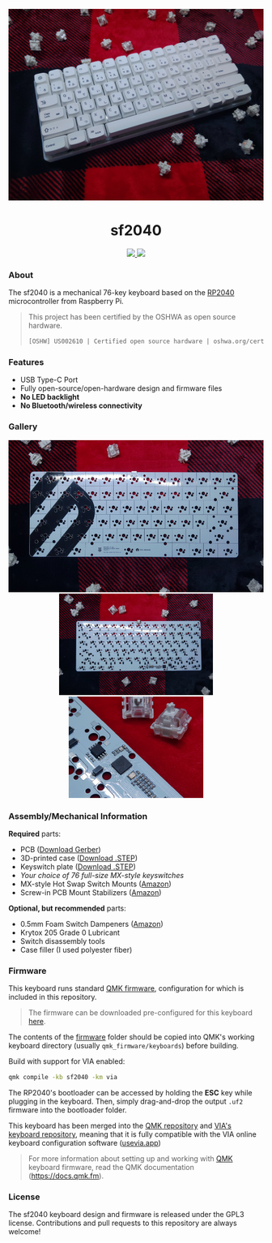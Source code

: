 ![](./images/Top.jpg)

<h1 align="center">sf2040</h1>

<p align="center">
    <a href="https://certification.oshwa.org/us002610.html">
        <img src="https://img.shields.io/badge/OSHWA%20Certification-US002610-FF4444?style=flat&labelColor=333333">
    </a>
    <a href="https://qmk.fm/">
        <img src="https://img.shields.io/badge/Powered%20by-QMK-FFFFFF?style=flat&labelColor=333333">
    </a>
</p>

### About
The sf2040 is a mechanical 76-key keyboard based on the [RP2040](https://datasheets.raspberrypi.com/rp2040/rp2040-datasheet.pdf) microcontroller from Raspberry Pi.

> This project has been certified by the OSHWA as open source hardware.
>
> ```html
> [OSHW] US002610 | Certified open source hardware | oshwa.org/cert
> ```

### Features

- USB Type-C Port
- Fully open-source/open-hardware design and firmware files
- **No LED backlight**
- **No Bluetooth/wireless connectivity**

### Gallery

<div align="center">
    <img style="height: 300px;" src="./images/PCB_Top.jpg">
    <img style="height: 200px;" src="./images/PCB_Bottom.jpg">
    <img style="height: 200px;" src="./images/RP2040.jpg">
</div>

### Assembly/Mechanical Information

**Required** parts:

- PCB ([Download Gerber](/pcb/Gerber/Gerber.zip))
- 3D-printed case ([Download .STEP](/case/Case.step))
- Keyswitch plate ([Download .STEP](/plate/Plate.step))
- _Your choice of 76 full-size MX-style keyswitches_
- MX-style Hot Swap Switch Mounts ([Amazon](https://www.amazon.com/gp/product/B0B4W9YMGM))
- Screw-in PCB Mount Stabilizers ([Amazon](https://www.amazon.com/gp/product/B0CN38CXQ3))

**Optional, but recommended** parts:

- 0.5mm Foam Switch Dampeners ([Amazon](https://www.amazon.com/gp/product/B0B942VCMV))
- Krytox 205 Grade 0 Lubricant
- Switch disassembly tools
- Case filler (I used polyester fiber)

### Firmware

This keyboard runs standard [QMK firmware](https://docs.qmk.fm/#/), configuration for which is included in this repository.

> The firmware can be downloaded pre-configured for this keyboard [here](/firmware/builds/sf2040.uf2).

The contents of the [firmware](/firmware) folder should be copied into QMK's working keyboard directory (usually `qmk_firmware/keyboards`) before building.

Build with support for VIA enabled:

```sh
qmk compile -kb sf2040 -km via
```

The RP2040's bootloader can be accessed by holding the **ESC** key while plugging in the keyboard. Then, simply drag-and-drop the output `.uf2` firmware into the bootloader folder.

This keyboard has been merged into the [QMK repository](https://github.com/qmk/qmk_firmware/tree/master/keyboards) and [VIA's keyboard repository](https://github.com/the-via/keyboards), meaning that it is fully compatible with the VIA online keyboard configuration software ([usevia.app](https://usevia.app))

> For more information about setting up and working with [QMK](https://docs.qmk.fm/#/) keyboard firmware, read the QMK documentation (https://docs.qmk.fm).

### License

The sf2040 keyboard design and firmware is released under the GPL3 license. Contributions and pull requests to this repository are always welcome!
